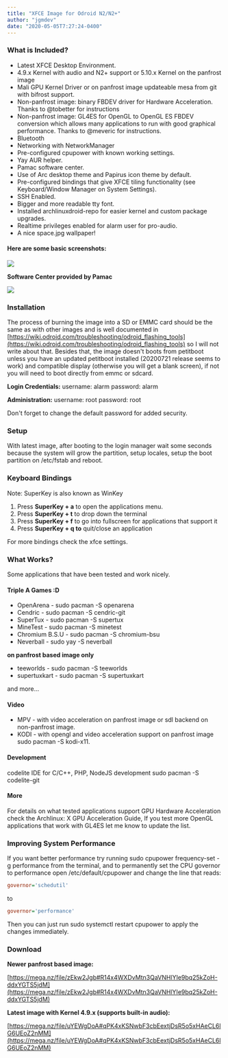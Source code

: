 ```yaml
---
title: "XFCE Image for Odroid N2/N2+"
author: "jgmdev"
date: "2020-05-05T7:27:24-0400"
---
```


### What is Included?

* Latest XFCE Desktop Environment.
* 4.9.x Kernel with audio and N2+ support or 5.10.x Kernel on the panfrost image
* Mali GPU Kernel Driver or on panfrost image updateable mesa from git with bifrost support.
* Non-panfrost image: binary FBDEV driver for Hardware Acceleration. Thanks to @tobetter for instructions
* Non-panfrost image: GL4ES for OpenGL to OpenGL ES FBDEV conversion which allows many applications to run with good graphical performance. Thanks to @meveric for instructions.
* Bluetooth
* Networking with NetworkManager
* Pre-configured cpupower with known working settings.
* Yay AUR helper.
* Pamac software center.
* Use of Arc desktop theme and Papirus icon theme by default.
* Pre-configured bindings that give XFCE tiling functionality (see Keyboard/Window Manager on System Settings).
* SSH Enabled.
* Bigger and more readable tty font.
* Installed archlinuxdroid-repo for easier kernel and custom package upgrades.
* Realtime privileges enabled for alarm user for pro-audio.
* A nice space.jpg wallpaper!

#### Here are some basic screenshots:

<img class="img-fluid" src="{{ 'assets/img/xfce-ss01.png' | relative_url }}"/>

**Software Center provided by Pamac**

<img class="img-fluid" src="{{ 'assets/img/xfce-ss02.png' | relative_url }}"/>

### Installation

The process of burning the image into a SD or EMMC card should be the same as
with other images and is well documented in
[https://wiki.odroid.com/troubleshooting/odroid_flashing_tools](https://wiki.odroid.com/troubleshooting/odroid_flashing_tools)
so I will not write about that. Besides that, the image doesn't boots from
petitboot unless you have an updated petitboot installed (20200721 release
seems to work) and compatible display (otherwise you will get a blank screen),
if not you will need to boot directly from emmc or sdcard.

**Login Credentials:**
username: alarm
password: alarm

**Administration:**
username: root
password: root

Don't forget to change the default password for added security.

### Setup

With latest image, after booting to the login manager wait some seconds
because the system will grow the partition, setup locales, setup the boot
partition on /etc/fstab and reboot.

### Keyboard Bindings

Note: SuperKey is also known as WinKey

1. Press **SuperKey + a** to open the applications menu.
2. Press **SuperKey + t** to drop down the terminal
3. Press **SuperKey + f** to go into fullscreen for applications that support it
4. Press **SuperKey + q to** quit/close an application

For more bindings check the xfce settings.

### What Works?

Some applications that have been tested and work nicely.

#### Triple A Games :D

* OpenArena - sudo pacman -S openarena
* Cendric - sudo pacman -S cendric-git
* SuperTux - sudo pacman -S supertux
* MineTest - sudo pacman -S minetest
* Chromium B.S.U - sudo pacman -S chromium-bsu
* Neverball - sudo yay -S neverball

**on panfrost based image only**

* teeworlds - sudo pacman -S teeworlds
* supertuxkart - sudo pacman -S supertuxkart

and more...

#### Video

* MPV - with video acceleration on panfrost image or sdl backend on non-panfrost image.
* KODI - with opengl and video acceleration support on panfrost image sudo pacman -S kodi-x11.

#### Development

codelite IDE for C/C++, PHP, NodeJS development sudo pacman -S codelite-git

#### More

For details on what tested applications support GPU Hardware Acceleration
check the Archlinux: X GPU Acceleration Guide, If you test more OpenGL
applications that work with GL4ES let me know to update the list.

### Improving System Performance

If you want better performance try running sudo cpupower frequency-set -g
performance from the terminal, and to permanently set the CPU governor to
performance open /etc/default/cpupower and change the line that reads:

```ini
governor='schedutil'
```
to
```ini
governor='performance'
```

Then you can just run sudo systemctl restart cpupower to apply the changes
immediately.

### Download

**Newer panfrost based image:**

[https://mega.nz/file/zEkw2Jgb#R14x4WXDvMtn3QaVNHlYIe9bq25kZoH-ddxYGTS5jdM](https://mega.nz/file/zEkw2Jgb#R14x4WXDvMtn3QaVNHlYIe9bq25kZoH-ddxYGTS5jdM)

**Latest image with Kernel 4.9.x (supports built-in audio):**

[https://mega.nz/file/uYEWgDoA#qPK4xKSNwbF3cbEextjDsR5o5xHAeCL6lG6UEoZ2nMM](https://mega.nz/file/uYEWgDoA#qPK4xKSNwbF3cbEextjDsR5o5xHAeCL6lG6UEoZ2nMM)

